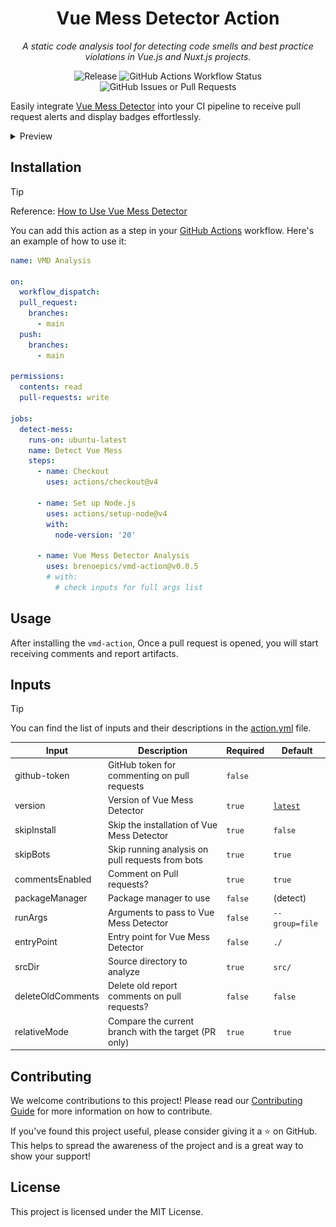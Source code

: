 <div align="center">

# Vue Mess Detector Action

_A static code analysis tool for detecting code smells and best practice
violations in Vue.js and Nuxt.js projects._

![Release](https://img.shields.io/github/v/release/brenoepics/vmd-action?include_prereleases&sort=semver&logo=github)
![GitHub Actions Workflow Status](https://img.shields.io/github/actions/workflow/status/brenoepics/vmd-action/ci.yml?logo=github)
![GitHub Issues or Pull Requests](https://img.shields.io/github/issues/brenoepics/vmd-action?logo=github)
</div>

Easily integrate [Vue Mess Detector](https://github.com/rrd108/vue-mess-detector) into your CI pipeline to receive pull
request alerts and display badges effortlessly.

<details>
<summary>Preview</summary>

![image](https://github.com/user-attachments/assets/aea8dbb9-49c8-4206-abba-9e4d475040ad)
![img.png](preview.png)

</details>

## Installation

> [!TIP]
> Reference: [How to Use Vue Mess Detector](https://vue-mess-detector.webmania.cc/)

You can add this action as a step in your [GitHub Actions](https://github.com/features/actions)
workflow.
Here's an example of how to
use it:

```yml
name: VMD Analysis

on:
  workflow_dispatch:
  pull_request:
    branches:
      - main
  push:
    branches:
      - main

permissions:
  contents: read
  pull-requests: write

jobs:
  detect-mess:
    runs-on: ubuntu-latest
    name: Detect Vue Mess
    steps:
      - name: Checkout
        uses: actions/checkout@v4

      - name: Set up Node.js
        uses: actions/setup-node@v4
        with:
          node-version: '20'

      - name: Vue Mess Detector Analysis
        uses: brenoepics/vmd-action@v0.0.5
        # with:
          # check inputs for full args list

```

## Usage

After installing the `vmd-action`, Once a pull request is opened, you will start receiving comments and report
artifacts.

## Inputs

> [!TIP]
> You can find the list of inputs and their descriptions in the [action.yml](action.yml) file.

| Input             | Description                                          | Required | Default                                                 |
|-------------------|------------------------------------------------------|----------|---------------------------------------------------------|
| github-token      | GitHub token for commenting on pull requests         | `false`  |                                                         |
| version           | Version of Vue Mess Detector                         | `true`   | [`latest`](https://github.com/rrd108/vue-mess-detector) |
| skipInstall       | Skip the installation of Vue Mess Detector           | `true`   | `false`                                                 |
| skipBots          | Skip running analysis on pull requests from bots     | `true`   | `true`                                                  |
| commentsEnabled   | Comment on Pull requests?                            | `true`   | `true`                                                  |
| packageManager    | Package manager to use                               | `false`  | (detect)                                                |
| runArgs           | Arguments to pass to Vue Mess Detector               | `false`  | `--group=file`                                          |
| entryPoint        | Entry point for Vue Mess Detector                    | `false`  | `./`                                                    |
| srcDir            | Source directory to analyze                          | `true`   | `src/`                                                  |
| deleteOldComments | Delete old report comments on pull requests?         | `false`  | `false`                                                 |
| relativeMode      | Compare the current branch with the target (PR only) | `true`   | `true`                                                  |

## Contributing

We welcome contributions to this project! Please read our [Contributing Guide](CONTRIBUTING.md) for more information on
how to contribute.

If you've found this project useful, please consider giving it a ⭐ on GitHub.
This helps to spread the awareness of the
project and is a great way to show your support!

## License

This project is licensed under the MIT License.
